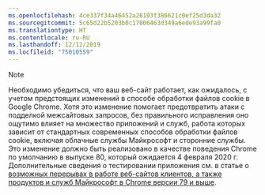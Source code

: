 ```yaml
---
ms.openlocfilehash: 4ce337f34a46452a26193f386621c0ef25d3da32
ms.sourcegitcommit: 5c65d22b5203b0c17806463d349a6ede93a99fa0
ms.translationtype: HT
ms.contentlocale: ru-RU
ms.lasthandoff: 12/12/2019
ms.locfileid: "75010559"
---
```

> [!NOTE] 
> Необходимо убедиться, что ваш веб-сайт работает, как ожидалось, с учетом предстоящих изменений в способе обработки файлов cookie в Google Chrome. Хотя это изменение помогает предотвратить атаки с подделкой межсайтовых запросов, без правильного исправления оно ощутимо влияет на множество приложений и служб, работа которых зависит от стандартных современных способов обработки файлов cookie, включая облачные службы Майкрософт и сторонние службы. Это изменение должно быть реализовано в качестве поведения Chrome по умолчанию в выпуске 80, который ожидается 4 февраля 2020 г. Дополнительные сведения о тестировании приложения см. в статье о [возможных перерывах в работе веб-сайтов клиентов, а также продуктов и служб Майкрософт в Chrome версии 79 и выше](https://support.microsoft.com/help/4522904/potential-disruption-to-customer-websites-in-latest-chrome).